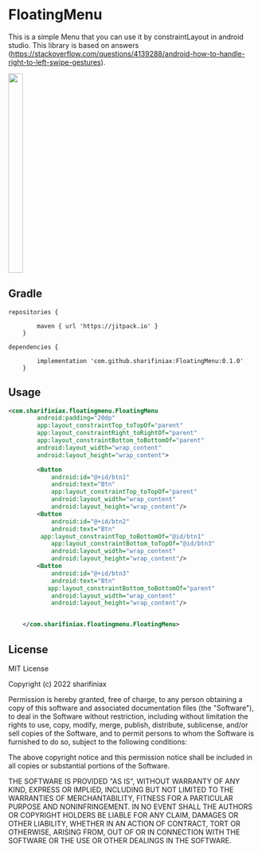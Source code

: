FloatingMenu
===============

This is a simple Menu that you can use it by constraintLayout in android studio. This library is based on answers (https://stackoverflow.com/questions/4139288/android-how-to-handle-right-to-left-swipe-gestures). 


<kbd><img src="https://github.com/sharifiniax/FloatingMenu/FloatingMenu.gif" width="24%" height="400px"></kbd>


Gradle
------
```
repositories {
       
        maven { url 'https://jitpack.io' }
    }
```

```
dependencies {

        implementation 'com.github.sharifiniax:FloatingMenu:0.1.0'
    }
```


Usage
-----
```xml
<com.sharifiniax.floatingmenu.FloatingMenu
        android:padding="20dp"
        app:layout_constraintTop_toTopOf="parent"
        app:layout_constraintRight_toRightOf="parent"
        app:layout_constraintBottom_toBottomOf="parent"
        android:layout_width="wrap_content"
        android:layout_height="wrap_content">

        <Button
            android:id="@+id/btn1"
            android:text="Btn"
            app:layout_constraintTop_toTopOf="parent"
            android:layout_width="wrap_content"
            android:layout_height="wrap_content"/>
        <Button
            android:id="@+id/btn2"
            android:text="Btn"
         app:layout_constraintTop_toBottomOf="@id/btn1"
            app:layout_constraintBottom_toTopOf="@id/btn3"
            android:layout_width="wrap_content"
            android:layout_height="wrap_content"/>
        <Button
            android:id="@+id/btn3"
            android:text="Btn"
           app:layout_constraintBottom_toBottomOf="parent"
            android:layout_width="wrap_content"
            android:layout_height="wrap_content"/>


    </com.sharifiniax.floatingmenu.FloatingMenu>
```

License
-------
MIT License

Copyright (c) 2022 sharifiniax

Permission is hereby granted, free of charge, to any person obtaining a copy
of this software and associated documentation files (the "Software"), to deal
in the Software without restriction, including without limitation the rights
to use, copy, modify, merge, publish, distribute, sublicense, and/or sell
copies of the Software, and to permit persons to whom the Software is
furnished to do so, subject to the following conditions:

The above copyright notice and this permission notice shall be included in all
copies or substantial portions of the Software.

THE SOFTWARE IS PROVIDED "AS IS", WITHOUT WARRANTY OF ANY KIND, EXPRESS OR
IMPLIED, INCLUDING BUT NOT LIMITED TO THE WARRANTIES OF MERCHANTABILITY,
FITNESS FOR A PARTICULAR PURPOSE AND NONINFRINGEMENT. IN NO EVENT SHALL THE
AUTHORS OR COPYRIGHT HOLDERS BE LIABLE FOR ANY CLAIM, DAMAGES OR OTHER
LIABILITY, WHETHER IN AN ACTION OF CONTRACT, TORT OR OTHERWISE, ARISING FROM,
OUT OF OR IN CONNECTION WITH THE SOFTWARE OR THE USE OR OTHER DEALINGS IN THE
SOFTWARE.
    
